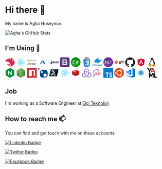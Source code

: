 # Hi there 👋

My name is Agha Huseynov.

![Agha's GitHub Stats](https://github-readme-stats.vercel.app/api?username=aghahuseynov&show_icons=true)

## I'm Using 🌱

<img src="https://github.com/github/explore/blob/master/topics/nestjs/nestjs.png?raw=true" height="32" /> <img src="https://github.com/github/explore/blob/master/topics/react-native/react-native.png?raw=true" height="32" />  <img src="https://github.com/github/explore/blob/master/topics/aspnet/aspnet.png?raw=true" height="32" /> <img src="https://github.com/github/explore/blob/master/topics/azure/azure.png?raw=true" height="32" /> <img src="https://github.com/github/explore/blob/master/topics/bash/bash.png?raw=true" height="32" /> <img src="https://github.com/github/explore/blob/master/topics/bootstrap/bootstrap.png?raw=true" height="32" /> <img src="https://github.com/github/explore/blob/master/topics/csharp/csharp.png?raw=true" height="32" /> <img src="https://github.com/github/explore/blob/master/topics/css/css.png?raw=true" height="32" /> <img src="https://github.com/github/explore/blob/master/topics/docker/docker.png?raw=true" height="32" /> <img src="https://github.com/github/explore/blob/master/topics/dotnet/dotnet.png?raw=true" height="32" /> <img src="https://github.com/github/explore/blob/master/topics/git/git.png?raw=true" height="32" /> <img src="https://github.com/github/explore/blob/master/topics/github/github.png?raw=true" height="32" /> <img src="https://github.com/github/explore/blob/master/topics/angular/angular.png?raw=true" height="32" /> <img src="https://github.com/github/explore/blob/master/topics/linux/linux.png?raw=true" height="32" /> <img src="https://github.com/github/explore/blob/master/topics/nginx/nginx.png?raw=true" height="32" /> <img src="https://github.com/github/explore/blob/master/topics/nodejs/nodejs.png?raw=true" height="32" /> <img src="https://github.com/github/explore/blob/master/topics/npm/npm.png?raw=true" height="32" /> <img src="https://github.com/github/explore/blob/master/topics/nuget/nuget.png?raw=true" height="32" /> <img src="https://github.com/github/explore/blob/master/topics/powershell/powershell.png?raw=true" height="32" /> <img src="https://github.com/github/explore/blob/master/topics/react/react.png?raw=true" height="32" /> <img src="https://github.com/github/explore/blob/master/topics/redis/redis.png?raw=true" height="32" /> <img src="https://github.com/github/explore/blob/master/topics/redux/redux.png?raw=true" height="32" /> <img src="https://github.com/github/explore/blob/master/topics/sass/sass.png?raw=true" height="32" /> <img src="https://github.com/github/explore/blob/master/topics/typescript/typescript.png?raw=true" height="32" /> <img src="https://github.com/github/explore/blob/master/topics/ubuntu/ubuntu.png?raw=true" height="32" /> <img src="https://github.com/github/explore/blob/master/topics/visual-studio-code/visual-studio-code.png?raw=true" height="32" /> <img src="https://github.com/github/explore/blob/master/topics/webpack/webpack.png?raw=true" height="32" /> <img src="https://github.com/github/explore/blob/master/topics/yaml/yaml.png?raw=true" height="32" />


## Job

I'm working as a Software Engineer at [Elçi Teknoloji](https://elciteknoloji.com/)

## How to reach me 📫

You can find and get touch with me on these accounts!

[![Linkedin Badge](https://img.shields.io/badge/aghahuseynov-follow%20on%20linkedin-blue?style=for-the-badge&logo=linkedin)](https://www.linkedin.com/in/agha-huseynov-52a807114/)

[![Twitter Badge](https://img.shields.io/badge/aghahuseynov-follow%20on%20twitter-blue?style=for-the-badge&logo=twitter)](https://twitter.com/aghahuseynov/)

[![Facebook Badge](https://img.shields.io/badge/aghahuseynov-follow%20on%20facebook-blue?style=for-the-badge&logo=facebook)](https://www.facebook.com/aghaahuseynov/)


<!--
**aghahuseynov/aghahuseynov** is a ✨ _special_ ✨ repository because its `README.md` (this file) appears on your GitHub profile.

Here are some ideas to get you started:

- 🔭 I’m currently working on ...
- 🌱 I’m currently learning ...
- 👯 I’m looking to collaborate on ...
- 🤔 I’m looking for help with ...
- 💬 Ask me about ...
- 📫 How to reach me: ...
- 😄 Pronouns: ...
- ⚡ Fun fact: ...
-->
